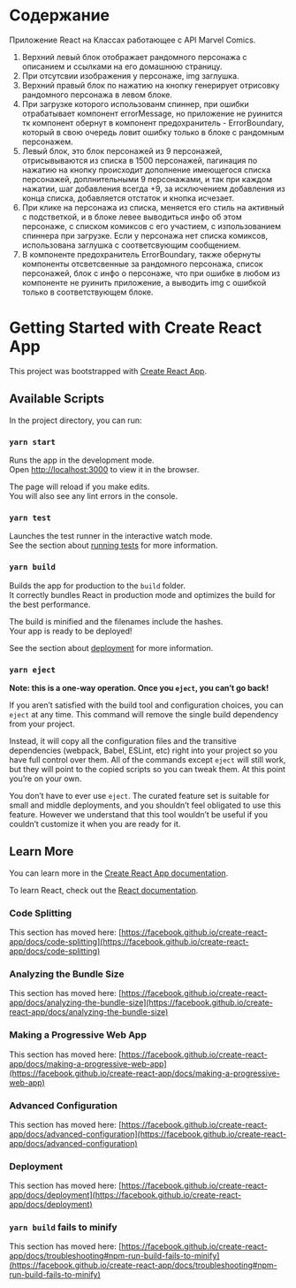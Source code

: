 
# Содержание

Приложение React на Классах работающее с API Marvel Comics.

1. Верхний левый блок отображает рандомного персонажа с описанием и ссылками на его домашнюю страницу.
2. При отсутсвии изображения у персонаже, img заглушка.
3. Верхний правый блок по нажатию на кнопку генерирует отрисовку рандомного персонажа в левом блоке.
4. При загрузке которого использованм спиннер, при ошибки отрабатывает компонент errorMessage, но приложение не руинится тк компонент обернут в компонент предохранитель - ErrorBoundary, который в свою очередь ловит ошибку только в блоке с рандомным персонажем.
5. Левый блок, это блок персонажей из 9 персонажей, отрисывываются из списка в 1500 персонажей, пагинация по нажатию на кнопку происходит дополнение имеющегося списка персонажей, доплнительными 9 персонажами, и так при каждом нажатии, шаг добавления всегда +9, за исключением добавления из конца списка, добавляется отстаток и кнопка исчезает.
6. При клике на персонажа из списка, меняется его стиль на активный с подстветкой, и в блоке левее выводиться инфо об этом персонаже, с списком комиксов с его участием, с изпользованием спиннера при загрузке. Если у персонажа нет списка комиксов, использована заглушка с соответсвующим сообщением.
7. В компоненте предохранитель ErrorBoundary, также обернуты компоненты отсветсвенные за рандомного персонажа, список персонажей, блок с инфо о персонаже, что при ошибке в любом из компоненте не руинить приложение, а выводить img с ошибкой только в соответствующем блоке.

# Getting Started with Create React App

This project was bootstrapped with [Create React App](https://github.com/facebook/create-react-app).

## Available Scripts

In the project directory, you can run:

### `yarn start`

Runs the app in the development mode.\
Open [http://localhost:3000](http://localhost:3000) to view it in the browser.

The page will reload if you make edits.\
You will also see any lint errors in the console.

### `yarn test`

Launches the test runner in the interactive watch mode.\
See the section about [running tests](https://facebook.github.io/create-react-app/docs/running-tests) for more information.

### `yarn build`

Builds the app for production to the `build` folder.\
It correctly bundles React in production mode and optimizes the build for the best performance.

The build is minified and the filenames include the hashes.\
Your app is ready to be deployed!

See the section about [deployment](https://facebook.github.io/create-react-app/docs/deployment) for more information.

### `yarn eject`

**Note: this is a one-way operation. Once you `eject`, you can’t go back!**

If you aren’t satisfied with the build tool and configuration choices, you can `eject` at any time. This command will remove the single build dependency from your project.

Instead, it will copy all the configuration files and the transitive dependencies (webpack, Babel, ESLint, etc) right into your project so you have full control over them. All of the commands except `eject` will still work, but they will point to the copied scripts so you can tweak them. At this point you’re on your own.

You don’t have to ever use `eject`. The curated feature set is suitable for small and middle deployments, and you shouldn’t feel obligated to use this feature. However we understand that this tool wouldn’t be useful if you couldn’t customize it when you are ready for it.

## Learn More

You can learn more in the [Create React App documentation](https://facebook.github.io/create-react-app/docs/getting-started).

To learn React, check out the [React documentation](https://reactjs.org/).

### Code Splitting

This section has moved here: [https://facebook.github.io/create-react-app/docs/code-splitting](https://facebook.github.io/create-react-app/docs/code-splitting)

### Analyzing the Bundle Size

This section has moved here: [https://facebook.github.io/create-react-app/docs/analyzing-the-bundle-size](https://facebook.github.io/create-react-app/docs/analyzing-the-bundle-size)

### Making a Progressive Web App

This section has moved here: [https://facebook.github.io/create-react-app/docs/making-a-progressive-web-app](https://facebook.github.io/create-react-app/docs/making-a-progressive-web-app)

### Advanced Configuration

This section has moved here: [https://facebook.github.io/create-react-app/docs/advanced-configuration](https://facebook.github.io/create-react-app/docs/advanced-configuration)

### Deployment

This section has moved here: [https://facebook.github.io/create-react-app/docs/deployment](https://facebook.github.io/create-react-app/docs/deployment)

### `yarn build` fails to minify

This section has moved here: [https://facebook.github.io/create-react-app/docs/troubleshooting#npm-run-build-fails-to-minify](https://facebook.github.io/create-react-app/docs/troubleshooting#npm-run-build-fails-to-minify)
